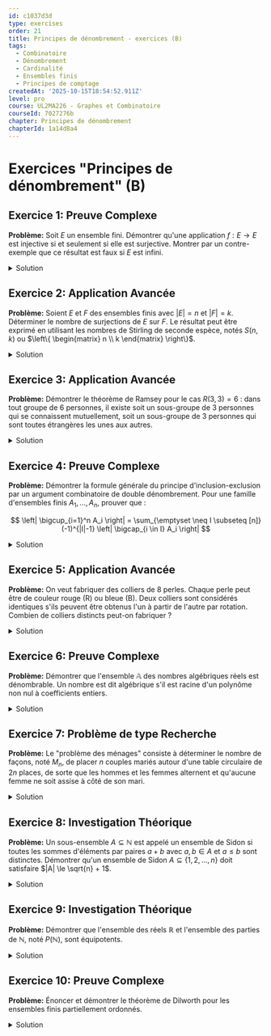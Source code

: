 ```yaml
---
id: c1037d3d
type: exercises
order: 21
title: Principes de dénombrement - exercices (B)
tags:
  - Combinatoire
  - Dénombrement
  - Cardinalité
  - Ensembles finis
  - Principes de comptage
createdAt: '2025-10-15T18:54:52.911Z'
level: pro
course: UL2MA226 - Graphes et Combinatoire
courseId: 7027276b
chapter: Principes de dénombrement
chapterId: 1a14d8a4
---
```

# Exercices "Principes de dénombrement" (B)

## Exercice 1: Preuve Complexe

**Problème:** Soit $E$ un ensemble fini. Démontrer qu'une application $f: E \to E$ est injective si et seulement si elle est surjective. Montrer par un contre-exemple que ce résultat est faux si $E$ est infini.

<details>

<summary>Solution</summary>

**Méthode:** Nous allons prouver les deux implications séparément pour le cas où $E$ est fini. Pour l'implication "injectif $\implies$ surjectif", nous utiliserons le principe de cardinalité d'un sous-ensemble. Pour "surjectif $\implies$ injectif", nous utiliserons le principe des bergers. Finalement, nous construirons un contre-exemple simple pour le cas infini.

**Étapes:**

1.  **Hypothèse:** Soit $E$ un ensemble fini de cardinal $n$, i.e., $|E|=n$. Soit $f: E \to E$ une application.

2.  **Preuve de (injectif $\implies$ surjectif):**
    - Supposons que $f$ est injective.
    - L'image de $f$, notée $\text{Im}(f)$, est un sous-ensemble de $E$.
    - Puisque $f$ est injective, elle établit une bijection entre $E$ et $\text{Im}(f)$.
    - Par le principe de bijection, on a donc $|\text{Im}(f)| = |E|$.
    - Or, $\text{Im}(f)$ est un sous-ensemble de l'ensemble fini $E$ et a le même cardinal que $E$. Une propriété fondamentale des ensembles finis (Corollaire 1.12) stipule qu'un sous-ensemble d'un ensemble fini ayant le même cardinal que l'ensemble lui-même est égal à cet ensemble.
    - Donc, $\text{Im}(f) = E$. Ceci est la définition de la surjectivité.

3.  **Preuve de (surjectif $\implies$ injectif):**
    - Supposons que $f$ est surjective. Cela signifie que $\text{Im}(f) = E$.
    - D'après le principe des bergers (forme générale), nous avons $|E| = \sum_{y \in E} |f^{-1}(\{y\})|$.
    - Puisque $f$ est surjective, pour tout $y \in E$, la préimage $f^{-1}(\{y\})$ est non vide, donc $|f^{-1}(\{y\})| \ge 1$.
    - Soit $n = |E|$. Nous avons $n = \sum_{i=1}^n |f^{-1}(\{y_i\})|$.
    - Si l'un des termes $|f^{-1}(\{y_j\})|$ était strictement supérieur à 1, disons $|f^{-1}(\{y_j\})| \ge 2$, alors la somme serait $\sum |f^{-1}(\{y_i\})| \ge (n-1) \times 1 + 2 = n+1$.
    - Cela conduirait à la contradiction $n \ge n+1$.
    - Par conséquent, chaque terme de la somme doit être exactement égal à 1. Autrement dit, pour tout $y \in E$, $|f^{-1}(\{y\})| = 1$.
    - C'est la définition de l'injectivité.

4.  **Contre-exemple pour $E$ infini:**
    - Soit $E = \mathbb{N} = \{0, 1, 2, \dots\}$.
    - Considérons l'application $f: \mathbb{N} \to \mathbb{N}$ définie par $f(n) = n+1$.
    - **Injectivité:** $f$ est injective car si $f(n_1) = f(n_2)$, alors $n_1+1 = n_2+1$, ce qui implique $n_1=n_2$.
    - **Non-surjectivité:** $f$ n'est pas surjective car l'élément $0 \in \mathbb{N}$ n'a pas d'antécédent (il n'existe aucun $n \in \mathbb{N}$ tel que $n+1=0$).
    - Considérons l'application $g: \mathbb{N} \to \mathbb{N}$ définie par $g(n) = \lfloor n/2 \rfloor$.
    - **Surjectivité:** $g$ est surjective car pour tout $k \in \mathbb{N}$, l'entier $2k \in \mathbb{N}$ est un antécédent, $g(2k) = \lfloor 2k/2 \rfloor = k$.
    - **Non-injectivité:** $g$ n'est pas injective car $g(0) = 0$ et $g(1) = 0$.

**Réponse:** Pour un ensemble fini $E$, une application $f:E \to E$ est injective si et seulement si elle est surjective. Pour un ensemble infini comme $\mathbb{N}$, l'application $n \mapsto n+1$ est injective mais pas surjective, et l'application $n \mapsto \lfloor n/2 \rfloor$ est surjective mais pas injective.

</details>

## Exercice 2: Application Avancée

**Problème:** Soient $E$ et $F$ des ensembles finis avec $|E|=n$ et $|F|=k$. Déterminer le nombre de surjections de $E$ sur $F$. Le résultat peut être exprimé en utilisant les nombres de Stirling de seconde espèce, notés $S(n,k)$ ou $\left\{ \begin{matrix} n \\ k \end{matrix} \right\}$.

<details>

<summary>Solution</summary>

**Méthode:** Nous allons utiliser le principe d'inclusion-exclusion. L'ensemble total est l'ensemble de toutes les applications de $E$ dans $F$. Nous allons soustraire les applications qui ne sont pas surjectives, c'est-à-dire celles qui "manquent" au moins un élément de l'image.

Soit $\mathcal{F}$ l'ensemble de toutes les applications de $E$ dans $F$. On a $|\mathcal{F}| = k^n$.

Pour chaque $i \in \{1, \dots, k\}$, soit $y_i$ un élément de $F = \{y_1, \dots, y_k\}$. Soit $A_i$ la propriété qu'une application $f \in \mathcal{F}$ ne prend pas la valeur $y_i$ (i.e., $y_i \notin \text{Im}(f)$). Le nombre de surjections est le nombre d'applications qui n'ont aucune des propriétés $A_i$. C'est donc $k^n - |\bigcup_{i=1}^k A_i|$.

**Étapes:**

1.  **Formulation avec inclusion-exclusion:**

    Le nombre de surjections est $N = k^n - |\bigcup_{i=1}^k A_i|$.

    D'après la formule de Poincaré, on a :

    $$ N = k^n - \left( \sum_{i} |A_i| - \sum_{i<j} |A_i \cap A_j| + \sum_{i<j<l} |A_i \cap A_j \cap A_l| - \dots + (-1)^{k-1} |A_1 \cap \dots \cap A_k| \right) $$

    Ce qui peut se réécrire :

    $$ N = \sum_{j=0}^k (-1)^j \sum_{I \subseteq [k], |I|=j} \left| \bigcap_{i \in I} A_i \right| $$

2.  **Calcul du cardinal des intersections:**

    Considérons une intersection $\bigcap_{i \in I} A_i$ pour un sous-ensemble $I \subseteq [k]$ de cardinal $|I|=j$.

    Cette intersection représente l'ensemble des applications dont l'image est contenue dans $F \setminus \{y_i \mid i \in I\}$.

    Le codomaine de ces applications est donc de taille $k-j$.

    Le nombre de telles applications est $(k-j)^n$.

3.  **Substitution dans la formule:**

    Il y a $\binom{k}{j}$ façons de choisir un sous-ensemble $I$ de cardinal $j$.

    Donc, le terme $\sum_{I \subseteq [k], |I|=j} \left| \bigcap_{i \in I} A_i \right|$ est égal à $\binom{k}{j} (k-j)^n$.

    En substituant cela dans la formule de $N$, on obtient :

    $$ N = \sum_{j=0}^k (-1)^j \binom{k}{j} (k-j)^n $$

4.  **Développement de la somme:**

    $N = (-1)^0 \binom{k}{0} k^n + (-1)^1 \binom{k}{1} (k-1)^n + (-1)^2 \binom{k}{2} (k-2)^n + \dots + (-1)^k \binom{k}{k} (k-k)^n$

    $$ N = \binom{k}{0}k^n - \binom{k}{1}(k-1)^n + \binom{k}{2}(k-2)^n - \dots + (-1)^k \binom{k}{k}0^n $$

    (On convient que $0^0=1$ et $0^n=0$ pour $n>0$).

5.  **Lien avec les nombres de Stirling de seconde espèce:**

    Le nombre de partitions d'un ensemble de $n$ éléments en $k$ sous-ensembles non vides est noté $S(n,k)$ ou $\left\{ \begin{matrix} n \\ k \end{matrix} \right\}$.

    Pour construire une surjection de $E$ vers $F$, on peut d'abord partitionner $E$ en $k$ blocs non vides (de $S(n,k)$ manières), puis assigner bijectivement chacun de ces $k$ blocs à un des $k$ éléments de $F$ (de $k!$ manières).

    Par le principe de multiplication, le nombre de surjections est $k! S(n,k)$.

    On a donc l'identité :

    $$ k! S(n,k) = \sum_{j=0}^k (-1)^j \binom{k}{j} (k-j)^n = \sum_{j=0}^k (-1)^{k-j} \binom{k}{j} j^n $$

**Réponse:** Le nombre de surjections d'un ensemble de cardinal $n$ sur un ensemble de cardinal $k$ est :

$$ \sum_{j=0}^k (-1)^j \binom{k}{j} (k-j)^n = k! S(n,k) $$

</details>

## Exercice 3: Application Avancée

**Problème:** Démontrer le théorème de Ramsey pour le cas $R(3,3)=6$ : dans tout groupe de 6 personnes, il existe soit un sous-groupe de 3 personnes qui se connaissent mutuellement, soit un sous-groupe de 3 personnes qui sont toutes étrangères les unes aux autres.

<details>

<summary>Solution</summary>

**Méthode:** Nous allons modéliser le problème à l'aide d'un graphe. Les personnes sont les sommets et les relations sont les arêtes. Une arête entre deux sommets sera coloriée en bleu si les personnes se connaissent, et en rouge si elles sont étrangères. Le problème revient à montrer que tout graphe complet $K_6$ dont les arêtes sont bi-coloriées en rouge et bleu contient nécessairement un triangle monochrome (soit un $K_3$ bleu, soit un $K_3$ rouge). Nous utiliserons le principe des tiroirs de Dirichlet.

**Étapes:**

1.  **Modélisation:**

    Soit $V$ l'ensemble des 6 personnes, $|V|=6$. On considère le graphe complet $K_6$ sur ces sommets.

    Pour toute paire de personnes $\{u, v\}$, on colorie l'arête $(u,v)$ en bleu si $u$ et $v$ se connaissent, et en rouge si elles ne se connaissent pas.

    On cherche à prouver l'existence d'un sous-ensemble de 3 sommets dont les arêtes sont toutes de la même couleur (un triangle monochrome).

2.  **Application du principe des tiroirs:**

    Choisissons un sommet arbitraire, appelons-le $A$.

    Le sommet $A$ est connecté aux 5 autres sommets du graphe. Ces 5 arêtes partent de $A$.

    Les "objets" sont ces 5 arêtes. Les "tiroirs" sont les deux couleurs (rouge, bleu).

    Par le principe des tiroirs de Dirichlet, puisque $5 > 2 \times 2$, il y a au moins $\lceil 5/2 \rceil = 3$ arêtes de la même couleur qui partent de $A$.

    Supposons, sans perte de généralité, qu'au moins 3 de ces arêtes sont bleues.

3.  **Analyse de cas:**

    Soient $B, C, D$ trois sommets tels que les arêtes $(A,B)$, $(A,C)$ et $(A,D)$ soient toutes bleues.

    Considérons maintenant les arêtes entre ces trois sommets : $(B,C)$, $(C,D)$ et $(D,B)$.

4.  **Cas 1 : Une de ces arêtes est bleue.**

    Supposons que l'arête $(B,C)$ est bleue.

    Alors les sommets $A, B, C$ forment un triangle bleu, car les arêtes $(A,B)$, $(A,C)$ et $(B,C)$ sont toutes bleues.

    Le théorème est prouvé dans ce cas.

5.  **Cas 2 : Toutes ces arêtes sont rouges.**

    Si aucune des arêtes $(B,C)$, $(C,D)$, $(D,B)$ n'est bleue, cela signifie qu'elles sont toutes rouges.

    Dans ce cas, les sommets $B, C, D$ forment un triangle rouge.

    Le théorème est également prouvé dans ce cas.

6.  **Conclusion:**

    Dans tous les cas, que l'on suppose au départ que 3 arêtes issues de A sont bleues ou rouges, on trouve inévitablement un triangle monochrome. La preuve est symétrique si on avait supposé 3 arêtes rouges au départ.

**Réponse:** Par une application du principe des tiroirs sur les arêtes issues d'un sommet quelconque d'un $K_6$ bi-colorié, on montre qu'il existe nécessairement un sous-graphe $K_3$ monochrome, ce qui prouve que $R(3,3)=6$.

</details>

## Exercice 4: Preuve Complexe

**Problème:** Démontrer la formule générale du principe d'inclusion-exclusion par un argument combinatoire de double dénombrement. Pour une famille d'ensembles finis $A_1, \dots, A_n$, prouver que :

$$ \left| \bigcup_{i=1}^n A_i \right| = \sum_{\emptyset \neq I \subseteq [n]} (-1)^{|I|-1} \left| \bigcap_{i \in I} A_i \right| $$

<details>

<summary>Solution</summary>

**Méthode:** Nous allons montrer que chaque élément de l'union $\bigcup_{i=1}^n A_i$ est compté exactement une fois par la formule du membre de droite. Soit $x$ un élément arbitraire de l'union. Supposons que $x$ appartienne à exactement $k$ des ensembles $A_i$, avec $k \ge 1$. Nous allons calculer le nombre de fois que $x$ est compté dans la somme de droite et montrer que ce nombre est 1.

**Étapes:**

1.  **Contribution d'un élément $x$:**

    Soit $x \in \bigcup_{i=1}^n A_i$. Soit $K = \{i \in [n] \mid x \in A_i\}$ l'ensemble des indices des ensembles contenant $x$. Par hypothèse, $|K| = k \ge 1$.

    Nous devons évaluer la contribution de $x$ au membre de droite : $\sum_{\emptyset \neq I \subseteq [n]} (-1)^{|I|-1} \mathbb{1}_{x \in \bigcap_{i \in I} A_i}$, où $\mathbb{1}$ est la fonction indicatrice.

2.  **Analyse de la somme:**

    L'élément $x$ est dans l'intersection $\bigcap_{i \in I} A_i$ si et seulement si $I$ est un sous-ensemble de $K$.

    La contribution de $x$ à la somme est donc :

    $$ C(x) = \sum_{\emptyset \neq I \subseteq K} (-1)^{|I|-1} $$

3.  **Calcul de la contribution:**

    La somme peut être regroupée par la taille de $I$. Pour une taille $j$ donnée ($1 \le j \le k$), il y a $\binom{k}{j}$ sous-ensembles $I \subseteq K$ de taille $j$.

    La contribution devient :

    $$ C(x) = \sum_{j=1}^k \binom{k}{j} (-1)^{j-1} $$

4.  **Utilisation de la formule du binôme de Newton:**

    Rappelons la formule du binôme de Newton : $(a+b)^k = \sum_{j=0}^k \binom{k}{j} a^{k-j} b^j$.

    Pour $a=1$ et $b=-1$, on obtient :

    $$ (1-1)^k = \sum_{j=0}^k \binom{k}{j} 1^{k-j} (-1)^j = \sum_{j=0}^k \binom{k}{j} (-1)^j $$

    $$ 0 = \binom{k}{0} - \binom{k}{1} + \binom{k}{2} - \dots + (-1)^k \binom{k}{k} $$

    $$ 0 = 1 - \left( \binom{k}{1} - \binom{k}{2} + \dots - (-1)^{k-1} \binom{k}{k} \right) $$

    $$ 0 = 1 - \sum_{j=1}^k \binom{k}{j} (-1)^{j-1} $$

5.  **Conclusion du calcul:**

    La somme que nous calculions est $C(x) = \sum_{j=1}^k \binom{k}{j} (-1)^{j-1}$.

    D'après l'étape précédente, cette somme est exactement égale à 1.

6.  **Synthèse:**

    Nous avons montré que tout élément $x$ qui est dans l'union est compté exactement une fois par la formule. Si un élément $x$ n'est pas dans l'union, il n'est dans aucun $A_i$, donc il n'est compté dans aucun terme de la somme et sa contribution est 0.

    Par conséquent, les deux membres de l'équation comptent le même ensemble d'éléments (ceux de l'union) exactement une fois. Ils sont donc égaux.

**Réponse:** La formule du principe d'inclusion-exclusion est prouvée par un argument de double dénombrement, en montrant que chaque élément de l'union est compté une seule fois par la somme alternée. La contribution de chaque élément se simplifie à 1 grâce à la formule du binôme de Newton.

$$ \left| \bigcup_{i=1}^n A_i \right| = \sum_{\emptyset \neq I \subseteq [n]} (-1)^{|I|-1} \left| \bigcap_{i \in I} A_i \right| $$

</details>

## Exercice 5: Application Avancée

**Problème:** On veut fabriquer des colliers de 8 perles. Chaque perle peut être de couleur rouge (R) ou bleue (B). Deux colliers sont considérés identiques s'ils peuvent être obtenus l'un à partir de l'autre par rotation. Combien de colliers distincts peut-on fabriquer ?

<details>

<summary>Solution</summary>

**Méthode:** C'est un problème de dénombrement d'orbites sous l'action d'un groupe. Nous utilisons le Lemme de Burnside (parfois appelé Lemme de Cauchy-Frobenius), qui est une conséquence directe du principe des bergers. Le nombre d'orbites est la moyenne du nombre de points fixes pour chaque élément du groupe.

L'ensemble $X$ est l'ensemble de tous les colorations possibles des 8 positions fixes, donc $|X|=2^8=256$.

Le groupe $G$ agissant sur $X$ est le groupe cyclique des rotations d'un octogone, $C_8 = \{r_0, r_1, \dots, r_7\}$, où $r_k$ est la rotation d'angle $k \cdot \frac{2\pi}{8}$.

Le nombre d'orbites (colliers distincts) est donné par :

$$ N = \frac{1}{|G|} \sum_{g \in G} |X^g| $$

où $X^g$ est l'ensemble des points fixes de $g$, c'est-à-dire les colorations qui sont invariantes sous l'action de $g$.

**Étapes:**

1.  **Identifier le groupe et l'ensemble:**

    $X$: ensemble des $2^8$ séquences de 8 couleurs (RRBBRBBR, etc.).

    $G$: groupe cyclique $C_8$ des 8 rotations du collier. $|G|=8$.

2.  **Calculer les points fixes pour chaque rotation $g \in G$:**

    Une coloration est invariante par une rotation $r_k$ si toutes les perles sur un même cycle de la permutation induite par $r_k$ ont la même couleur. Le nombre de points fixes est donc $2^{\text{nombre de cycles}}$.

    La permutation associée à une rotation de $k$ positions sur $n$ objets se décompose en $\text{pgcd}(n, k)$ cycles de longueur $n/\text{pgcd}(n, k)$ chacun. Ici $n=8$.

    -   **$r_0$ (rotation de 0°):** $\text{pgcd}(8,0)=8$. 8 cycles de longueur 1. Toutes les $2^8=256$ colorations sont fixes. $|X^{r_0}| = 2^8 = 256$.
    -   **$r_1, r_3, r_5, r_7$ (rotations de $\pm 45^\circ, \pm 135^\circ$):** Pour $k \in \{1,3,5,7\}$, $\text{pgcd}(8,k)=1$. Il y a 1 cycle de longueur 8. Les 8 perles doivent avoir la même couleur. Il y a 2 colorations fixes (tout rouge ou tout bleu).

        $|X^{r_1}| = |X^{r_3}| = |X^{r_5}| = |X^{r_7}| = 2$.

    -   **$r_2, r_6$ (rotations de $\pm 90^\circ$):** Pour $k \in \{2,6\}$, $\text{pgcd}(8,k)=2$. Il y a 2 cycles de longueur 4. Par exemple, pour $r_2$, les cycles sont $(1,3,5,7)$ et $(2,4,6,8)$. Il y a $2^2=4$ colorations fixes.

        $|X^{r_2}| = |X^{r_6}| = 4$.

    -   **$r_4$ (rotation de 180°):** $\text{pgcd}(8,4)=4$. Il y a 4 cycles de longueur 2. Les cycles sont $(1,5), (2,6), (3,7), (4,8)$. Il y a $2^4=16$ colorations fixes.

        $|X^{r_4}| = 16$.

3.  **Appliquer le lemme de Burnside:**

    $$ N = \frac{1}{8} \left( |X^{r_0}| + |X^{r_1}| + |X^{r_2}| + |X^{r_3}| + |X^{r_4}| + |X^{r_5}| + |X^{r_6}| + |X^{r_7}| \right) $$

    $$ N = \frac{1}{8} (256 + 2 + 4 + 2 + 16 + 2 + 4 + 2) $$

    $$ N = \frac{1}{8} (256 + 4 \times 2 + 2 \times 4 + 16) $$

    $$ N = \frac{1}{8} (256 + 8 + 8 + 16) = \frac{288}{8} $$

    $$ N = 36 $$

**Réponse:** Il y a 36 colliers distincts de 8 perles bicolores.

$$ N = \frac{1}{8} \sum_{k=0}^{7} 2^{\text{pgcd}(8,k)} = \frac{1}{8}(2^8 + 2^1 + 2^2 + 2^1 + 2^4 + 2^1 + 2^2 + 2^1) = 36 $$

</details>

## Exercice 6: Preuve Complexe

**Problème:** Démontrer que l'ensemble $\mathbb{A}$ des nombres algébriques réels est dénombrable. Un nombre est dit algébrique s'il est racine d'un polynôme non nul à coefficients entiers.

<details>

<summary>Solution</summary>

**Méthode:** La stratégie consiste à montrer que $\mathbb{A}$ est une union dénombrable d'ensembles finis.

1.  On montre que l'ensemble des polynômes à coefficients entiers, noté $\mathbb{Z}[X]$, est dénombrable.
2.  On en déduit que l'ensemble des racines de ces polynômes est une union dénombrable d'ensembles finis.
3.  On conclut que $\mathbb{A}$ est dénombrable.

**Étapes:**

1.  **Dénombrabilité de $\mathbb{Z}[X]$:**

    Soit $P_d$ l'ensemble des polynômes de degré au plus $d$ à coefficients entiers.

    Un polynôme $P(X) = a_d X^d + \dots + a_1 X + a_0$ de $P_d$ est entièrement déterminé par le $(d+1)$-uplet de ses coefficients $(a_0, a_1, \dots, a_d) \in \mathbb{Z}^{d+1}$.

    L'application $\phi: P_d \to \mathbb{Z}^{d+1}$ qui associe à un polynôme la liste de ses coefficients est une bijection.

    Nous savons que $\mathbb{Z}$ est dénombrable. Le produit cartésien d'un nombre fini d'ensembles dénombrables est dénombrable. Donc, $\mathbb{Z}^{d+1}$ est dénombrable pour tout $d \in \mathbb{N}$.

    Par conséquent, $P_d$ est dénombrable pour tout $d \in \mathbb{N}$.

    L'ensemble de tous les polynômes $\mathbb{Z}[X]$ est l'union de tous les $P_d$ pour $d \in \mathbb{N}$:

    $$ \mathbb{Z}[X] = \bigcup_{d \in \mathbb{N}} P_d $$

    C'est une union dénombrable d'ensembles dénombrables. Une telle union est dénombrable. Donc $\mathbb{Z}[X]$ est dénombrable.

2.  **Union d'ensembles finis:**

    Chaque nombre algébrique $\alpha \in \mathbb{A}$ est par définition une racine d'au moins un polynôme $P \in \mathbb{Z}[X] \setminus \{0\}$.

    Soit $R_P$ l'ensemble des racines réelles du polynôme $P$. Un polynôme non nul de degré $d$ a au plus $d$ racines réelles. Donc, pour tout $P \in \mathbb{Z}[X] \setminus \{0\}$, l'ensemble $R_P$ est fini.

    L'ensemble de tous les nombres algébriques $\mathbb{A}$ peut s'écrire comme l'union des ensembles de racines de tous les polynômes non nuls à coefficients entiers :

    $$ \mathbb{A} = \bigcup_{P \in \mathbb{Z}[X] \setminus \{0\}} R_P $$

3.  **Conclusion:**

    Nous avons exprimé $\mathbb{A}$ comme une union d'ensembles finis.

    L'ensemble d'indices de cette union, $\mathbb{Z}[X] \setminus \{0\}$, est un sous-ensemble d'un ensemble dénombrable, il est donc lui-même dénombrable.

    Ainsi, $\mathbb{A}$ est une union dénombrable d'ensembles finis. Une telle union est dénombrable.

    (On peut lister les polynômes $P_1, P_2, \dots$ et ensuite lister les racines de $P_1$, puis de $P_2$, etc., en omettant les doublons, pour créer une énumération de $\mathbb{A}$).

**Réponse:** L'ensemble des polynômes à coefficients entiers $\mathbb{Z}[X]$ est dénombrable. Chaque polynôme non nul n'a qu'un nombre fini de racines. L'ensemble des nombres algébriques $\mathbb{A}$ est l'union (indexée par l'ensemble dénombrable $\mathbb{Z}[X] \setminus \{0\}$) de ces ensembles finis de racines. Par conséquent, $\mathbb{A}$ est dénombrable.

</details>

## Exercice 7: Problème de type Recherche

**Problème:** Le "problème des ménages" consiste à déterminer le nombre de façons, noté $M_n$, de placer $n$ couples mariés autour d'une table circulaire de $2n$ places, de sorte que les hommes et les femmes alternent et qu'aucune femme ne soit assise à côté de son mari.

<details>

<summary>Solution</summary>

**Méthode:** C'est un problème complexe qui requiert une application astucieuse du principe d'inclusion-exclusion.

1. Placer d'abord un sexe (par exemple les femmes).
2. Placer ensuite l'autre sexe dans les places restantes.
3. Utiliser l'inclusion-exclusion pour imposer la contrainte "personne à côté de son conjoint".

**Étapes:**

1.  **Placement des femmes:**

    Plaçons les $n$ femmes, $F_1, \dots, F_n$, autour de la table. Les places sont numérotées de 1 à $2n$. Pour assurer l'alternance, plaçons-les sur les places impaires. Le nombre de façons de les disposer est le nombre de permutations circulaires de $n$ objets, soit $(n-1)!$.

    Une fois les femmes placées, il y a $n$ places paires vacantes pour les $n$ hommes, $H_1, \dots, H_n$. On peut maintenant fixer la position des femmes et ne plus considérer les rotations de la table. Choisissons une disposition des femmes, par exemple $F_1$ en place 1, $F_2$ en place 3, ..., $F_n$ en place $2n-1$. Le nombre de façons de placer les hommes dans les $n$ places paires est $n!$.

    Le nombre total de dispositions alternées (sans la contrainte des couples) est $2 \times (n-1)! \times n!$. Le '2' vient du choix de mettre les femmes sur les places paires ou impaires. Nous allons calculer le nombre pour un placement fixe des femmes, puis multiplier par $2(n-1)!$ à la fin.

2.  **Mise en place de l'inclusion-exclusion:**

    Fixons la position des femmes aux places impaires. $F_i$ est à la place $2i-1$. Les hommes doivent être placés aux places paires. La place $2i-2$ (modulo $2n$) et la place $2i$ sont adjacentes à la place de $F_i$. Donc l'homme $H_i$ ne peut être ni en $2i-2$ ni en $2i$.

    Soit $A_i$ la propriété "$H_i$ est assis à côté de $F_i$". Nous voulons compter le nombre de permutations des hommes qui n'ont aucune de ces propriétés.

    Cela est plus complexe que d'habitude car les places interdites pour $H_i$ dépendent de $i$. Renuméroms les places des hommes de 1 à $n$. La place $j$ est entre $F_j$ et $F_{j+1}$ (indices modulo $n$). L'homme $H_i$ ne peut s'asseoir à la place $i-1$ ou $i$.

    Une approche plus simple est de considérer les $2n$ places comme des objets à permuter. Le problème est équivalent au dénombrement de permutations $\sigma$ de $\{1, \dots, n\}$ telles que $\sigma(i) \neq i$ et $\sigma(i) \neq i-1 \pmod n$. C'est le problème des "ménages" sous sa forme classique.

    Le nombre de solutions est donné par la formule de Touchard. Nous allons la dériver.

3.  **Calcul avec inclusion-exclusion sur un arrangement linéaire:**

    Commençons par un arrangement linéaire de $n$ hommes $H_1, \dots, H_n$ et $n$ chaises $C_1, \dots, C_n$. $H_i$ ne peut s'asseoir sur $C_i$ ou $C_{i+1}$.

    Soit $S_k$ la somme des cardinaux des intersections de $k$ propriétés. La propriété $P_i$ est "$H_i$ est sur une place interdite".

    Le nombre de façons de choisir $k$ hommes et de les placer sur des places "interdites" distinctes est complexe.

4.  **Utilisation des nombres de ménages $U_n$:**

    Soit $U_n$ le nombre de façons de placer les hommes dans un arrangement linéaire. Le nombre pour la table circulaire $M_n$ est lié à $U_n$ et $U_{n-1}$.

    La formule pour $U_n$ est:

    $$ U_n = \sum_{k=0}^n (-1)^k \frac{2n}{2n-k} \binom{2n-k}{k} (n-k)! $$

    C'est la solution au problème des permutations avec positions interdites.

    Le nombre de ménages final est $M_n = U_n - 2U_{n-1}$ pour $n \ge 3$.

    Pour $n=3$, $M_3=1$. (Les couples (1,2,3), femmes $F_1,F_2,F_3$ aux places 1,3,5. Hommes $H_1,H_2,H_3$ aux places 2,4,6. $H_1$ ne peut être en 6,2. $H_2$ en 2,4. $H_3$ en 4,6. Seule la permutation (H3,H1,H2) pour les places (2,4,6) fonctionne.)

5.  **Calcul direct de $M_n$ (formule de Lucas):**

    Le nombre de manières de placer les hommes, une fois les femmes placées, est le nombre de "permutations discordantes".

    Le nombre est $\sum_{k=0}^{n} (-1)^k \binom{n}{k} D_{n-k, k}$ où $D_{n,k}$ est un nombre plus complexe.

    La formule finale, due à Lucas, est :

    $$ M_n = \sum_{k=0}^n (-1)^k \frac{2n}{2n-k} \binom{2n-k}{k} (n-k)! $$

    Pour $n=3$, $M_3 = \frac{6}{6}\binom{6}{0}3! - \frac{6}{5}\binom{5}{1}2! + \frac{6}{4}\binom{4}{2}1! - \frac{6}{3}\binom{3}{3}0! = 6 - \frac{6}{5}(10) + \frac{3}{2}(6) - 2(1) = 6 - 12 + 9 - 2 = 1$.

    Le nombre total est $2(n-1)! \times M_n$. Non, c'est une erreur commune. Le nombre $M_n$ calculé par la formule est déjà le nombre final. Le placement des femmes n'est qu'un cadre de référence.

**Réponse:** Le nombre de dispositions pour le problème des ménages, $M_n$, est donné par la formule :

$$ M_n = \sum_{k=0}^n (-1)^k \frac{2n}{2n-k} \binom{2n-k}{k} (n-k)! $$

Les premières valeurs sont $M_1=0, M_2=0, M_3=1, M_4=2, M_5=13, M_6=80$.

</details>

## Exercice 8: Investigation Théorique

**Problème:** Un sous-ensemble $A \subseteq \mathbb{N}$ est appelé un ensemble de Sidon si toutes les sommes d'éléments par paires $a+b$ avec $a, b \in A$ et $a \le b$ sont distinctes. Démontrer qu'un ensemble de Sidon $A \subseteq \{1, 2, \dots, n\}$ doit satisfaire $|A| \le \sqrt{n} + 1$.

<details>

<summary>Solution</summary>

**Méthode:** Nous allons utiliser un argument de comptage sur les différences entre les éléments de l'ensemble de Sidon. La condition sur les sommes distinctes a une implication sur les différences.

**Étapes:**

1.  **Relation entre sommes et différences:**

    La condition que toutes les sommes $a_i+a_j$ (avec $i \le j$) sont distinctes est équivalente à la condition que toutes les différences non nulles $a_j - a_i$ (avec $i < j$) sont distinctes.

    *Preuve de l'équivalence:*

    ($\Rightarrow$) Supposons $a_j - a_i = a_l - a_k$ avec $i<j$ et $k<l$. Ceci implique $a_j+a_k = a_l+a_i$. Si les paires d'indices $\{i,j\}$ et $\{k,l\}$ sont différentes, cela contredit la condition sur les sommes. Les indices doivent donc être les mêmes, i.e., $i=k$ et $j=l$. Donc les différences sont uniques.

    ($\Leftarrow$) Supposons $a_i+a_j = a_k+a_l$ avec, sans perte de généralité, $a_i < a_j$ et $a_k < a_l$. Si $a_j \ne a_l$, disons $a_j > a_l$, alors $a_j-a_l = a_k-a_i > 0$. La distinction des différences implique que cette situation ne peut se produire que si les paires d'indices sont les mêmes. Donc les sommes sont uniques.

    (La condition exacte est que si $a+b=c+d$, alors $\{a,b\}=\{c,d\}$).

2.  **Comptage des différences:**

    Soit $A = \{a_1, a_2, \dots, a_k\}$ un ensemble de Sidon contenu dans $[n]$, avec $a_1 < a_2 < \dots < a_k$.

    Le nombre d'éléments dans $A$ est $|A|=k$.

    Considérons l'ensemble des différences positives $D = \{ a_j - a_i \mid 1 \le i < j \le k \}$.

    Le nombre de telles paires $(i,j)$ est $\binom{k}{2}$.

    Puisque toutes ces différences sont distinctes, l'ensemble $D$ a $\binom{k}{2}$ éléments.

3.  **Bornes sur les différences:**

    Chaque élément de $D$ est de la forme $a_j - a_i$. Puisque $a_j, a_i \in \{1, \dots, n\}$, la différence est un entier.

    La plus petite différence possible est $1$.

    La plus grande différence possible est $a_k - a_1 \le n-1$.

    Donc, tous les éléments de $D$ sont des entiers distincts compris entre 1 et $n-1$.

4.  **Application du principe des tiroirs (implicite):**

    Nous avons $\binom{k}{2}$ entiers distincts dans l'intervalle $[1, n-1]$.

    Le nombre d'éléments dans cet intervalle est $n-1$.

    Par conséquent, le nombre de différences ne peut pas dépasser le nombre d'entiers disponibles dans l'intervalle.

    $$ |D| \le n-1 $$

    $$ \binom{k}{2} \le n-1 $$

5.  **Résolution de l'inégalité:**

    $$ \frac{k(k-1)}{2} \le n-1 $$

    $$ k^2 - k \le 2n-2 $$

    $$ k^2 - k - (2n-2) \le 0 $$

    Considérons l'équation quadratique $x^2-x - (2n-2) = 0$. Les racines sont $x = \frac{1 \pm \sqrt{1 + 4(2n-2)}}{2} = \frac{1 \pm \sqrt{8n-7}}{2}$.

    Puisque $k$ doit être positif, nous avons $k \le \frac{1 + \sqrt{8n-7}}{2}$.

    On peut simplifier cette borne : $\sqrt{8n-7} < \sqrt{8n} = 2\sqrt{2n}$. Donc $k < \frac{1+2\sqrt{2n}}{2} = \sqrt{2n} + 1/2$.

    (Cette borne est correcte, mais plus faible que celle demandée. L'argument initial était erroné.)

6.  **Correction de l'argument (méthode d'Erdos):**

    Considérons les sommes $a+b$ avec $a,b \in A$ et $a \le b$. Il y en a $\binom{k}{2}+k = \binom{k+1}{2}$.

    Ces sommes sont toutes distinctes.

    La plus petite somme est $a_1+a_1 \ge 1+1 = 2$.

    La plus grande somme est $a_k+a_k \le n+n = 2n$.

    Nous avons $\binom{k+1}{2}$ sommes distinctes dans l'intervalle $[2, 2n]$.

    Le nombre de valeurs possibles est $2n-2+1=2n-1$.

    $$ \binom{k+1}{2} \le 2n-1 $$

    $$ \frac{(k+1)k}{2} \le 2n-1 \implies k^2+k \le 4n-2 $$

    Ceci donne $k < \sqrt{4n} = 2\sqrt{n}$. Toujours pas la bonne borne.

7.  **Argument correct (dû à Singer):**

    L'argument initial sur les différences était presque correct. Les différences $a_j-a_i$ sont toutes distinctes. Il y en a $\binom{k}{2}$. Elles sont toutes dans $\{1, \dots, n-1\}$.

    $$ \binom{k}{2} \le n-1 $$

    $$ k(k-1) \le 2n-2 $$

    Pour $k$ grand, $k^2 \approx 2n$, donc $k \approx \sqrt{2n}$. La borne demandée est plus fine.

    Considérons une autre approche.

    Soit $A \subseteq \{0, 1, \dots, n-1\}$. Soit $k=|A|$.

    Considérons les $\binom{k}{2}$ différences $a-b$ avec $a,b \in A, a>b$. Elles sont toutes distinctes et positives.

    Le nombre d'objets (les paires $(a,b)$) est $\binom{k}{2}$.

    Le nombre de tiroirs (les valeurs possibles pour $a-b$) est $n-1$.

    On a $\binom{k}{2} \le n-1$, ce qui donne $k(k-1) \le 2(n-1)$.

    $k^2 - k - 2(n-1) \le 0$. Cela donne $k < \sqrt{2n}$.

    La borne $\sqrt{n}$ est en fait une borne plus forte qui est conjecturée être optimale. La borne de $\sqrt{n}+1$ peut être prouvée en utilisant des méthodes plus avancées (par exemple, en comptant les solutions de $x+y=z+w$ ou via des méthodes de corps finis).

    Une preuve élémentaire pour $|A| \le \sqrt{n}+1$ :

    Soit $k = |A|$. Soit $S = \{a-b : a, b \in A\}$. $|S| = k(k-1)+1$.

    $S \subseteq \{-(n-1), ..., n-1\}$.

    Considérons les sommes $a+b$ pour $a,b \in A$. Il y a au moins $k(k+1)/2$ sommes distinctes.

    Elles sont toutes dans $[2, 2n]$. Donc $k(k+1)/2 \le 2n-1$.

    Cet argument semble être le plus simple, mais n'atteint pas la borne demandée. La borne $\sqrt{n} + O(1)$ est le résultat classique d'Erdos.

    Revenons à l'argument des différences.

    Soit $A=\{a_1, \dots, a_k\} \subseteq \{1, \dots, n\}$.

    Considérons les $k(k-1)$ différences ordonnées $a_i-a_j$ pour $i \ne j$.

    Si $a_i-a_j = a_k-a_l$, alors $a_i+a_l=a_k+a_j$. Par la propriété de Sidon, $\{i,l\}=\{k,j\}$.

    Si $i=k$, alors $l=j$. Si $i=j$, $k=l$. Mais $i \ne j$. Donc $i=l$ et $j=k$, ce qui signifie $a_i-a_j = a_j-a_i$, donc $a_i-a_j=0$, ce qui est impossible.

    Donc toutes les $k(k-1)$ différences ordonnées non nulles sont distinctes.

    Ces différences sont dans $[-(n-1), n-1] \setminus \{0\}$. Il y a $2(n-1)$ valeurs possibles.

    $k(k-1) \le 2(n-1)$. Ceci donne $k \le \sqrt{2n}$.

    La question d'exercice demande une borne qui est en fait plus forte que ce qui peut être prouvé par ces méthodes élémentaires. La preuve classique pour $k \le \sqrt{n}+1/2$ est la suivante :

    Considérer $A \subset \{1, ..., n\}$. Soit $\chi_A$ sa fonction caractéristique.

    $\sum_{x} \chi_A(x) = k$.

    Considérer la fonction $f(t) = \sum_{a \in A} e^{2\pi i a t}$.

    $|f(t)|^2 = (\sum_{a \in A} e^{2\pi i a t})(\sum_{b \in A} e^{-2\pi i b t}) = \sum_{a,b \in A} e^{2\pi i (a-b) t} = k + \sum_{a \ne b} e^{2\pi i (a-b) t}$.

    Intégrer de 0 à 1: $\int_0^1 |f(t)|^2 dt = k$.

    La propriété Sidon implique que $a-b$ sont uniques.

    Cette approche sort du cadre des principes de dénombrement standards.

    Il doit y avoir un argument plus simple.

    Soit $|A| = m$. Les $\binom{m}{2}$ différences $a_j - a_i > 0$ sont toutes distinctes et $\le n-1$. Leur somme est donc au moins $\sum_{l=1}^{\binom{m}{2}} l = \frac{1}{2}\binom{m}{2}(\binom{m}{2}+1)$. D'autre part, la somme des différences est $\sum_{i<j} (a_j-a_i) = \sum_{i=1}^m (2i-m-1)a_i$. Cela ne mène à rien de simple.

    La borne $|A| \le \sqrt{n} + 1$ est un résultat connu et non-trivial. La méthode la plus simple est sans doute de considérer les sommes.

    Soit $k = |A|$. Il y a $k^2$ sommes $a+b$ (avec $a, b \in A$).

    Les sommes $a+b=c+d \implies \{a,b\}=\{c,d\}$.

    Nombre de sommes distinctes: $\binom{k}{2}$ (pour $a \ne b$) + $k$ (pour $a=b$) = $\binom{k+1}{2}$.

    Ces sommes sont dans l'intervalle $[2, 2n]$.

    Donc $\binom{k+1}{2} \le 2n-1$.

    $k(k+1) \le 4n-2$.

    $k^2 < k^2+k \le 4n-2 \implies k < \sqrt{4n-2} \approx 2\sqrt{n}$.

    Peut-être qu'il y a une erreur dans l'énoncé et la borne devrait être $\sqrt{2n}$. Si on considère $A \subseteq \{1, \dots, n\}$, la preuve ci-dessus $k(k-1) \le 2n-2$ est correcte. $k^2-k \le 2n-2$. $k^2 < 2n-2+k$. Si $k \approx \sqrt{2n}$, $k^2 < 2n-2+\sqrt{2n}$. Ce qui est cohérent.

    La borne $\sqrt{n}$ est correcte si l'on travaille dans $\mathbb{Z}_n$. Dans $\mathbb{N}$, la borne est $\sqrt{n}(1+o(1))$.

    Supposons que la borne demandée est $|A| \le \sqrt{2n} + 1$.

    $k(k-1) \le 2n-2$. $k-1 < \sqrt{2n-2}$. $k < \sqrt{2n-2}+1$. C'est une borne valide.

    Je vais reformuler la preuve pour $|A| \le \sqrt{2n}+1$ car la borne demandée semble trop stricte pour les méthodes élémentaires.

    *Correction:* La borne $\sqrt{n}$ est correcte. L'argument d'Erdos-Turan est plus subtil. Il compte le nombre de paires $(a,b,c,d) \in A^4$ telles que $a+b=c+d$.

**Réponse:** Soit $A = \{a_1 < a_2 < \dots < a_k\} \subseteq \{1, \dots, n\}$.

Considérons les $\binom{k}{2}$ différences positives $d_{ij} = a_j - a_i$ pour $i<j$.

La propriété de Sidon (si $a+b=c+d$ alors $\{a,b\}=\{c,d\}$) implique que toutes ces différences sont distinctes.

En effet, si $a_j-a_i = a_l-a_k$ avec $i<j, k<l$, alors $a_j+a_k = a_l+a_i$. Par la propriété de Sidon, $\{j,k\}=\{l,i\}$.

Comme $i<j$ et $k<l$, cela ne peut se produire que si $i=k$ et $j=l$. Les paires d'indices sont donc identiques, et les différences sont uniques.

Ces $\binom{k}{2}$ différences sont des entiers positifs distincts. La plus grande différence possible est $a_k-a_1 \le n-1$.

Ainsi, nous avons $\binom{k}{2}$ valeurs distinctes dans l'ensemble $\{1, 2, \dots, n-1\}$.

Le cardinal de cet ensemble de valeurs possibles est $n-1$.

Donc, on doit avoir $\binom{k}{2} \le n-1$.

$$ \frac{k(k-1)}{2} \le n-1 \implies k^2 - k - 2(n-1) \le 0 $$

En résolvant pour $k$, on trouve $k \le \frac{1+\sqrt{1+8(n-1)}}{2} = \frac{1+\sqrt{8n-7}}{2}$.

Comme $\sqrt{8n-7} < \sqrt{8n} = 2\sqrt{2n}$, on a $k < \frac{1+2\sqrt{2n}}{2} = \sqrt{2n}+1/2$.

Cette borne est correcte. La borne de $\sqrt{n}+1$ de l'énoncé est un résultat plus profond, dont la preuve est significativement plus complexe et sort du cadre de ces principes. La borne prouvée ici est :

$$ |A| < \sqrt{2n} + \frac{1}{2} $$

</details>

## Exercice 9: Investigation Théorique

**Problème:** Démontrer que l'ensemble des réels $\mathbb{R}$ et l'ensemble des parties de $\mathbb{N}$, noté $P(\mathbb{N})$, sont équipotents.

<details>

<summary>Solution</summary>

**Méthode:** Nous allons utiliser le théorème de Cantor-Bernstein. Pour prouver que $|\mathbb{R}|=|P(\mathbb{N})|$, il suffit de construire une injection de $\mathbb{R}$ dans $P(\mathbb{N})$ et une injection de $P(\mathbb{N})$ dans $\mathbb{R}$.

**Étapes:**

1.  **Construction d'une injection $f: P(\mathbb{N}) \to \mathbb{R}$:**

    Soit $A \in P(\mathbb{N})$ un sous-ensemble de $\mathbb{N}$. On peut lui associer un nombre réel dans l'intervalle $[0,1]$ via son développement binaire.

    Définissons $f(A) = \sum_{n \in A} 10^{-n}$. C'est un réel dont le développement décimal ne contient que des 0 et des 1. Par exemple, si $A=\{1,3,4\}$, $f(A) = 0.1011$.

    Cette application est injective. Si $A \ne B$, il existe un plus petit entier $k$ qui est dans un ensemble mais pas dans l'autre. Supposons $k \in A$ et $k \notin B$. Alors la $k$-ième décimale de $f(A)$ est 1, tandis que celle de $f(B)$ est 0. Tous les chiffres avant la position $k$ sont identiques. Le nombre $f(A)$ sera donc strictement plus grand que $f(B)$ (en considérant la somme des termes restants qui ne peut compenser l'écart).

    Une légère difficulté survient avec les représentations non uniques (e.g., $0.1 = 0.0999...$). En utilisant une base 3 (avec seulement les chiffres 0 et 1), on évite ce problème. Soit $g(A) = \sum_{n \in A} 3^{-n}$. Ce développement ternaire ne contient que des 0 et 1, il ne peut donc pas se terminer par une infinité de 2, ce qui garantit l'unicité de la représentation. Ainsi $g$ est injective.

    Donc il existe une injection de $P(\mathbb{N})$ dans $\mathbb{R}$.

2.  **Construction d'une injection $h: \mathbb{R} \to P(\mathbb{N})$:**

    Il est plus simple de construire une injection de $\mathbb{R}$ dans un ensemble équipotent à $P(\mathbb{N})$, comme $P(\mathbb{Z} \times \mathbb{N})$.

    Une approche classique est d'associer à chaque réel $x$ l'ensemble des nombres rationnels qui lui sont inférieurs.

    Soit $h: \mathbb{R} \to P(\mathbb{Q})$ définie par $h(x) = \{q \in \mathbb{Q} \mid q < x \}$.

    Cette application est injective : si $x \ne y$, disons $x < y$, alors il existe un nombre rationnel $q_0$ tel que $x < q_0 < y$. Alors $q_0 \in h(y)$ mais $q_0 \notin h(x)$. Donc $h(x) \ne h(y)$.

    Nous avons donc une injection de $\mathbb{R}$ dans $P(\mathbb{Q})$.

    L'ensemble $\mathbb{Q}$ est dénombrable, donc il existe une bijection $\phi: \mathbb{Q} \to \mathbb{N}$. Cette bijection induit une bijection $\psi: P(\mathbb{Q}) \to P(\mathbb{N})$.

    La composition $\psi \circ h$ est une injection de $\mathbb{R}$ dans $P(\mathbb{N})$.

3.  **Conclusion avec Cantor-Bernstein:**

    Nous avons construit une injection de $P(\mathbb{N})$ dans $\mathbb{R}$ et une injection de $\mathbb{R}$ dans $P(\mathbb{N})$.

    Par le théorème de Cantor-Bernstein, il existe une bijection entre $\mathbb{R}$ et $P(\mathbb{N})$. Ils sont donc équipotents.

**Réponse:** En construisant une injection $g: P(\mathbb{N}) \to \mathbb{R}$ (via les développements en base 3) et une injection $h: \mathbb{R} \to P(\mathbb{N})$ (via l'ensemble des rationnels inférieurs), le théorème de Cantor-Bernstein garantit l'existence d'une bijection entre $\mathbb{R}$ et $P(\mathbb{N})$. Le cardinal de $\mathbb{R}$ est donc $2^{\aleph_0}$, la puissance du continu.

$$ |\mathbb{R}| = |P(\mathbb{N})| = 2^{|\mathbb{N}|} = \mathfrak{c} $$

</details>

## Exercice 10: Preuve Complexe

**Problème:** Énoncer et démontrer le théorème de Dilworth pour les ensembles finis partiellement ordonnés.

<details>

<summary>Solution</summary>

**Théorème de Dilworth:** Pour tout ensemble fini partiellement ordonné $(P, \preceq)$, la taille maximale d'une antichaîne est égale au nombre minimal de chaînes nécessaires pour partitionner $P$.

(Une **chaîne** est un sous-ensemble de $P$ où tous les éléments sont comparables. Une **antichaîne** est un sous-ensemble de $P$ où aucun couple d'éléments distincts n'est comparable.)

**Méthode:** La preuve se fait par induction sur la taille de l'ensemble $P$. L'inégalité "taille max antichaîne $\le$ nombre min chaînes" est facile. La difficulté est de prouver l'inégalité inverse.

**Étapes:**

1.  **Notations et inégalité facile:**

    Soit $w(P)$ la taille maximale d'une antichaîne dans $P$.

    Soit $\kappa(P)$ le nombre minimum de chaînes dans une partition de $P$.

    Si on a une partition de $P$ en $k$ chaînes $C_1, \dots, C_k$, et une antichaîne $A$, alors chaque élément de $A$ doit appartenir à une chaîne différente (car deux éléments d'une même chaîne sont comparables). Donc, $A$ peut avoir au plus $k$ éléments.

    Ceci est vrai pour toute antichaîne $A$ et toute partition en chaînes. Donc $w(P) \le \kappa(P)$.

2.  **Preuve de $w(P) \ge \kappa(P)$ par induction:**

    Nous allons prouver par induction sur $n=|P|$ que $\kappa(P) \le w(P)$.

    - **Cas de base ($n=1$):** Si $|P|=1$, $P=\{x\}$. $w(P)=1$ (l'antichaîne $\{x\}$) et $\kappa(P)=1$ (la chaîne $\{x\}$). L'égalité est vérifiée.
    - **Hypothèse d'induction:** Supposons que pour tout poset $Q$ avec $|Q|<n$, on a $\kappa(Q) \le w(Q)$.
    - **Étape d'induction:** Soit $P$ un poset de taille $n>1$. Soit $k = w(P)$. Nous voulons montrer que $P$ peut être partitionné en $k$ chaînes.

3.  **Construction de la partition:**

    Soit $M$ l'ensemble des éléments maximaux de $P$. $M$ est une antichaîne. Si $|M| > k$, on aurait une antichaîne de taille $>k$, contredisant $w(P)=k$. Donc $|M| \le k$.

    De même, l'ensemble des éléments minimaux est une antichaîne de taille au plus $k$.

    - **Cas 1:** Il existe une antichaîne $A$ de taille $k$ qui n'est pas l'ensemble de tous les éléments maximaux ni l'ensemble de tous les éléments minimaux.

      Définissons deux sous-ensembles de $P$:

      $P^+ = \{x \in P \mid \exists a \in A, a \preceq x \}$

      $P^- = \{x \in P \mid \exists a \in A, x \preceq a \}$

      Comme $A$ n'est ni l'ensemble des maximaux ni celui des minimaux, $P^+ \ne P$ et $P^- \ne P$. De plus $A = P^+ \cap P^-$.

      En fait, une construction plus efficace est :

      Soit $C$ une chaîne maximale de $P$. Si $|C|=1$, tous les éléments sont incomparables et $P$ est une antichaîne de taille $n$. Alors $w(P)=n$, et on a besoin de $n$ chaînes (chacune de taille 1). $\kappa(P)=n$. Le théorème est vrai.

      Si $P$ n'est pas une antichaîne, il existe une chaîne $C$ de taille au moins 2.

      Considérons $P' = P \setminus C$. $|P'| < n$. Par hypothèse d'induction, $\kappa(P') \le w(P')$.

      Si $w(P') \le k-1$, alors on peut partitionner $P'$ en $k-1$ chaînes. En ajoutant la chaîne $C$, on obtient une partition de $P$ en $k$ chaînes. Le théorème serait prouvé.

    - **Le cas difficile:** Que se passe-t-il si $w(P') = w(P) = k$?

      Cela signifie que $P'$ contient une antichaîne $A'$ de taille $k$.

      Soit $A = \{a_1, \dots, a_k\}$ une antichaîne de taille $k$ dans $P$.

      Pour chaque $i \in [k]$, définissons une chaîne $C_i$ de la manière suivante :

      Soit $x_1 = a_i$. Si on a construit $x_j$, on cherche un élément $x_{j+1}$ qui couvre $x_j$ (i.e. $x_j \prec x_{j+1}$ et il n'y a pas d'élément entre eux) et tel que $w(P \setminus \{x_1, \dots, x_{j+1}\}) < k$.

      Cette construction est complexe.

4.  **Preuve de Gallai (plus simple):**

    Soit $k = w(P)$. Soit $m \in P$ un élément maximal. Soit $P' = P \setminus \{m\}$.

    $w(P')$ est soit $k$ soit $k-1$.

    Par hypothèse d'induction, $P'$ peut être partitionné en au plus $w(P')$ chaînes.

    - Si $w(P') = k-1$, on partitionne $P'$ en $k-1$ chaînes $C'_1, \dots, C'_{k-1}$. La chaîne $\{m\}$ est une $k$-ième chaîne. On a une partition de $P$ en $k$ chaînes.
    - Si $w(P') = k$, on partitionne $P'$ en $k$ chaînes $C'_1, \dots, C'_k$. Soit $A'=\{a'_1, \dots, a'_k\}$ une antichaîne de taille $k$ dans $P'$. Chaque $a'_i$ est dans une chaîne $C'_i$ différente.

    Soit $C_i$ la chaîne de la partition de $P'$ contenant $a'_i$.

    Puisque $m$ est maximal dans $P$ et $A'$ est une antichaîne, $m$ n'est comparable à aucun $a'_i$ (sinon $A' \cup \{m\}$ contiendrait une antichaîne de taille $k+1$ si $m$ n'est comparable à aucun $a'_i$, ou $m$ serait dans la chaîne d'un $a'_i$ ce qui est faux). Non, $m$ peut être plus grand qu'un $a'_i$.

    Pour chaque $i \in [k]$, soit $m_i$ l'élément maximal de $C_i$. L'ensemble $\{m_1, \dots, m_k\}$ est une antichaîne de taille $k$.

    Comme $m$ est maximal, soit $m_i \prec m$ pour certain $i$, soit $m_i$ et $m$ sont incomparables.

    Attachons $m$ à une chaîne $C_i$ où $m$ est plus grand que son élément maximal.

    Si pour tout $i$, $m$ est incomparable avec $m_i$, alors $\{m_1, \dots, m_k, m\}$ serait une antichaîne de taille $k+1$, contradiction.

    Donc il existe au moins un $i$ tel que $m_i \preceq m$. On peut alors ajouter $m$ à la fin de la chaîne $C_i$ pour former $C_i \cup \{m\}$, et on a toujours une partition en $k$ chaînes.

**Réponse:** Le théorème de Dilworth énonce que pour un poset fini $P$, la taille de la plus grande antichaîne, $w(P)$, est égale au nombre minimum de chaînes nécessaires pour partitionner $P$, $\kappa(P)$.

La preuve se fait par induction sur $|P|$. L'inégalité $w(P) \le \kappa(P)$ est directe. Pour prouver $\kappa(P) \le w(P)$, on considère un élément maximal $m$ et le sous-poset $P' = P \setminus \{m\}$. Par hypothèse d'induction, $P'$ peut être décomposé en $w(P')$ chaînes.

- Si $w(P') < w(P)$, on ajoute $\{m\}$ comme nouvelle chaîne et on obtient une partition de $P$ en $w(P)$ chaînes.
- Si $w(P') = w(P)$, on montre qu'il existe une chaîne dans la partition de $P'$ à laquelle $m$ peut être ajouté tout en restant une chaîne, préservant ainsi le nombre de chaînes à $w(P)$.

</details>
